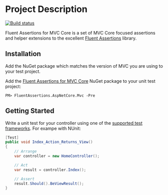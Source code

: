 # Project Description
[![Build status](https://ci.appveyor.com/api/projects/status/rt5vutjvy2no75cv?svg=true)](https://ci.appveyor.com/project/kevinkuszyk/fluentassertions-aspnetcore-mvc)

Fluent Assertions for MVC Core is a set of MVC Core focused assertions and helper extensions to the excellent [Fluent Assertions][fa-home] library.

## Installation

Add the NuGet package which matches the version of MVC you are using to your test project.

Add the [Fluent Assertions for MVC Core][nuget-mvc-core] NuGet package to your unit test project:

````
PM> FluentAssertions.AspNetCore.Mvc -Pre
````

## Getting Started

Write a unit test for your controller using one of the [supported test frameworks][fa-frameworks].  For exampe with NUnit:

```` C#
[Test]
public void Index_Action_Returns_View()
{
    // Arrange
    var controller = new HomeController();

    // Act
    var result = controller.Index();

    // Assert
    result.Should().BeViewResult();
}

````

[fa-home]: https://github.com/dennisdoomen/FluentAssertions
[fa-frameworks]: https://github.com/dennisdoomen/fluentassertions/wiki/Documentation#supported-test-frameworks
[nuget-mvc-core]: https://www.nuget.org/packages/FluentAssertions.AspNetCore.Mvc
